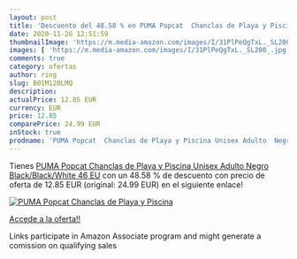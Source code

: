 ```yaml
---
layout: post
title: 'Descuento del 48.58 % en PUMA Popcat  Chanclas de Playa y Piscina'
date: 2020-11-26 12:51:59
thumbnailImage: 'https://m.media-amazon.com/images/I/31PlPeQgTxL._SL200_.jpg'
images: [ 'https://m.media-amazon.com/images/I/31PlPeQgTxL._SL200_.jpg' ]
comments: true
category: ofertas
author: ring
slug: B01M120LMQ
description:
actualPrice: 12.85 EUR
currency: EUR
price: 12.85
comparePrice: 24.99 EUR
inStock: true
prodname: 'PUMA Popcat  Chanclas de Playa y Piscina Unisex Adulto  Negro  Black/Black/White   46 EU'
---
```


Tienes [PUMA Popcat  Chanclas de Playa y Piscina Unisex Adulto  Negro  Black/Black/White   46 EU](https://www.amazon.es/dp/B01M120LMQ/?tag=tolees-21) con un 48.58 % de descuento con precio de oferta de 12.85 EUR (original: 24.99 EUR) en el siguiente enlace!

[![PUMA Popcat  Chanclas de Playa y Piscina](https://m.media-amazon.com/images/I/31PlPeQgTxL._SL200_.jpg)](https://www.amazon.es/dp/B01M120LMQ/?tag=tolees-21)

[Accede a la oferta!!](https://www.amazon.es/dp/B01M120LMQ/?tag=tolees-21)

Links participate in Amazon Associate program and might generate a comission on qualifying sales



